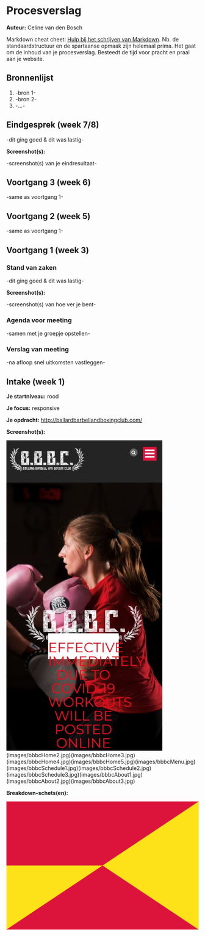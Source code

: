 # Procesverslag
**Auteur:** Celine van den Bosch

Markdown cheat cheet: [Hulp bij het schrijven van Markdown](https://github.com/adam-p/markdown-here/wiki/Markdown-Cheatsheet). Nb. de standaardstructuur en de spartaanse opmaak zijn helemaal prima. Het gaat om de inhoud van je procesverslag. Besteedt de tijd voor pracht en praal aan je website.



## Bronnenlijst
1. -bron 1-
2. -bron 2-
3. -...-



## Eindgesprek (week 7/8)

-dit ging goed & dit was lastig-

**Screenshot(s):**

-screenshot(s) van je eindresultaat-



## Voortgang 3 (week 6)

-same as voortgang 1-



## Voortgang 2 (week 5)

-same as voortgang 1-



## Voortgang 1 (week 3)

### Stand van zaken

-dit ging goed & dit was lastig-

**Screenshot(s):**

-screenshot(s) van hoe ver je bent-

### Agenda voor meeting

-samen met je groepje opstellen-

### Verslag van meeting

-na afloop snel uitkomsten vastleggen-



## Intake (week 1)

**Je startniveau:** rood

**Je focus:** responsive

**Je opdracht:** <http://ballardbarbellandboxingclub.com/>

**Screenshot(s):**

![screenshot(s) die een goed beeld geven van de website die je gaat maken](images/bbbcHome1.jpg)(images/bbbcHome2.jpg)(images/bbbcHome3.jpg)(images/bbbcHome4.jpg)(images/bbbcHome5.jpg)(images/bbbcMenu.jpg)(images/bbbcSchedule1.jpg)(images/bbbcSchedule2.jpg)
(images/bbbcSchedule3.jpg)(images/bbbcAbout1.jpg)(images/bbbcAbout2.jpg)(images/bbbcAbout3.jpg)



**Breakdown-schets(en):**

![-voorlopige breakdownschets(en) van een of beide pagina's van de site die je gaat maken-](images/dummy-image.svg)
